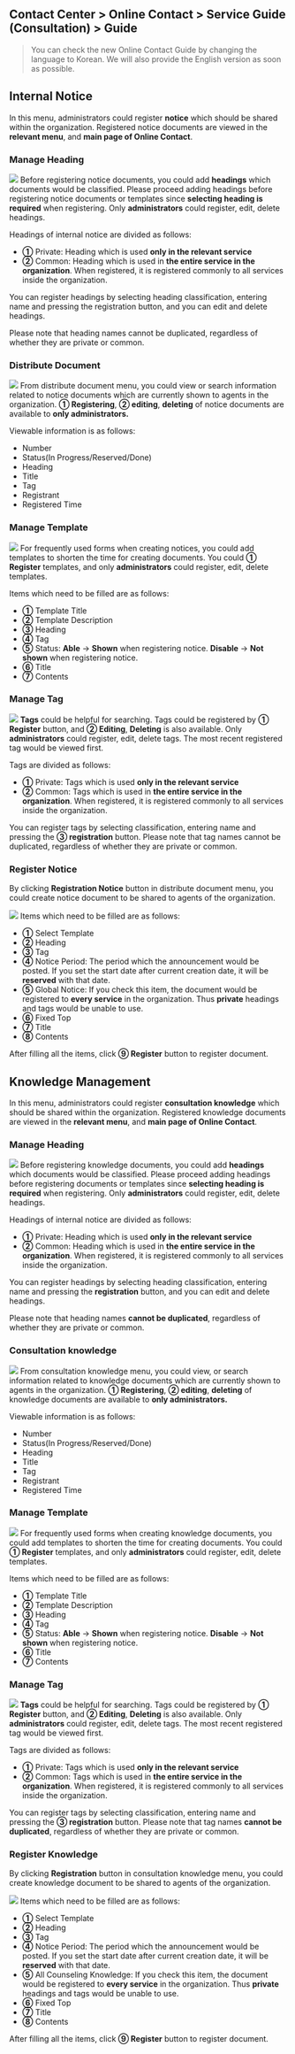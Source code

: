 ## Contact Center > Online Contact > Service Guide (Consultation) > Guide

> You can check the new Online Contact Guide by changing the language to Korean.
> We will also provide the English version as soon as possible.

## Internal Notice
In this menu, administrators could register **notice** which should be shared within the organization. Registered notice documents are viewed in the **relevant menu**, and **main page of Online Contact**.

### Manage Heading
![](http://static.toastoven.net/prod_contact_center/7.1-(2)_en.png)
Before registering notice documents, you could add **headings** which documents would be classified. Please proceed adding headings before registering notice documents or templates since **selecting heading is required** when registering. Only **administrators** could register, edit, delete headings.

Headings of internal notice are divided as follows:

- **①** Private: Heading which is used **only in the relevant service**
- **②** Common: Heading which is used in **the entire service in the organization**. When registered, it is registered commonly to all services inside the organization.

You can register headings by selecting heading classification, entering name and pressing the registration button, and you can edit and delete headings.

Please note that heading names cannot be duplicated, regardless of whether they are private or common.

### Distribute Document
![](http://static.toastoven.net/prod_contact_center/7.1-(1)_en.png)
From distribute document menu, you could view or search information related to notice documents which are currently shown to agents in the organization. **① Registering**, **② editing**, **deleting** of notice documents are available to **only administrators.**

Viewable information is as follows:

- Number
- Status(In Progress/Reserved/Done)
- Heading
- Title
- Tag
- Registrant
- Registered Time

### Manage Template
![](http://static.toastoven.net/prod_contact_center/7.1-(4)_en.png)
For frequently used forms when creating notices, you could add templates to shorten the time for creating documents. You could **① Register** templates, and only **administrators** could register, edit, delete templates.

Items which need to be filled are as follows:

- **①** Template Title
- **②** Template Description
- **③** Heading
- **④** Tag
- **⑤** Status: **Able** → **Shown** when registering notice. **Disable** → **Not shown** when registering notice.
- **⑥** Title
- **⑦** Contents

### Manage Tag
![](http://static.toastoven.net/prod_contact_center/7.1-(5)_en.png)
**Tags** could be helpful for searching. Tags could be registered by **① Register** button, and **② Editing**, **Deleting** is also available. Only **administrators** could register, edit, delete tags. The most recent registered tag would be viewed first.

Tags are divided as follows:

- **①** Private: Tags which is used **only in the relevant service**
- **②** Common: Tags which is used in **the entire service in the organization**. When registered, it is registered commonly to all services inside the organization.

You can register tags by selecting classification, entering name and pressing the **③ registration** button.
Please note that tag names cannot be duplicated, regardless of whether they are private or common.

### Register Notice
By clicking **Registration Notice** button in distribute document menu, you could create notice document to be shared to agents of the organization.

![](http://static.toastoven.net/prod_contact_center/7.1-(3)_en.png)
Items which need to be filled are as follows:

- **①** Select Template
- **②** Heading
- **③** Tag
- **④** Notice Period: The period which the announcement would be posted. If you set the start date after current creation date, it will be **reserved** with that date.
- **⑤** Global Notice: If you check this item, the document would be registered to **every service** in the organization. Thus **private** headings and tags would be unable to use.
- **⑥** Fixed Top
- **⑦** Title
- **⑧** Contents

After filling all the items, click **⑨ Register** button to register document.

## Knowledge Management
In this menu, administrators could register **consultation knowledge** which should be shared within the organization. Registered knowledge documents are viewed in the **relevant menu**, and **main page of Online Contact**.

### Manage Heading
![](http://static.toastoven.net/prod_contact_center/7.2-(2)_en.png)
Before registering knowledge documents, you could add **headings** which documents would be classified. Please proceed adding headings before registering documents or templates since **selecting heading is required** when registering. Only **administrators** could register, edit, delete headings.

Headings of internal notice are divided as follows:

- **①** Private: Heading which is used **only in the relevant service**
- **②** Common: Heading which is used in **the entire service in the organization**. When registered, it is registered commonly to all services inside the organization.

You can register headings by selecting heading classification, entering name and pressing the **registration** button, and you can edit and delete headings.

Please note that heading names **cannot be duplicated**, regardless of whether they are private or common.

### Consultation knowledge
![](http://static.toastoven.net/prod_contact_center/7.2-(1)_en.png)
From consultation knowledge menu, you could view, or search information related to knowledge documents which are currently shown to agents in the organization. **① Registering**, **② editing**, **deleting** of knowledge documents are available to **only administrators.**

Viewable information is as follows:

- Number
- Status(In Progress/Reserved/Done)
- Heading
- Title
- Tag
- Registrant
- Registered Time

### Manage Template
![](http://static.toastoven.net/prod_contact_center/7.2-(4)_en.png)
For frequently used forms when creating knowledge documents, you could add templates to shorten the time for creating documents. You could **① Register** templates, and only **administrators** could register, edit, delete templates.

Items which need to be filled are as follows:

- **①** Template Title
- **②** Template Description
- **③** Heading
- **④** Tag
- **⑤** Status: **Able** → **Shown** when registering notice. **Disable** → **Not shown** when registering notice.
- **⑥** Title
- **⑦** Contents

### Manage Tag
![](http://static.toastoven.net/prod_contact_center/7.2-(5)_en.png)
**Tags** could be helpful for searching. Tags could be registered by **① Register** button, and **② Editing**, **Deleting** is also available. Only **administrators** could register, edit, delete tags. The most recent registered tag would be viewed first.

Tags are divided as follows:

- **①** Private: Tags which is used **only in the relevant service**
- **②** Common: Tags which is used in **the entire service in the organization**. When registered, it is registered commonly to all services inside the organization.

You can register tags by selecting classification, entering name and pressing the **③ registration** button.
Please note that tag names **cannot be duplicated**, regardless of whether they are private or common.

### Register Knowledge
By clicking **Registration** button in consultation knowledge menu, you could create knowledge document to be shared to agents of the organization.

![](http://static.toastoven.net/prod_contact_center/7.2-(3).png)
Items which need to be filled are as follows:

- **①** Select Template
- **②** Heading
- **③** Tag
- **④** Notice Period: The period which the announcement would be posted. If you set the start date after current creation date, it will be **reserved** with that date.
- **⑤** All Counseling Knowledge: If you check this item, the document would be registered to **every service** in the organization. Thus **private** headings and tags would be unable to use.
- **⑥** Fixed Top
- **⑦** Title
- **⑧** Contents

After filling all the items, click **⑨ Register** button to register document.
